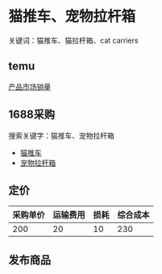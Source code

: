 
# 猫推车、宠物拉杆箱

关键词：猫推车、猫拉杆箱、cat carriers

## temu

[产品市场销量](https://www.temu.com/search_result.html?search_key=cat%20carriers%20for%20cats&search_method=suggest&sprefix=cat%20carr)

## 1688采购

搜索关键字：猫推车、宠物拉杆箱

- [猫推车](https://s.1688.com/p4p/image/index.html?tab=imageSearch&imageAddress=&cosite=&keywordid=&trackid=&location=&ptid=&bd_vid=&imageId=1744308034132802094&spm=a2638t.b_78128457.submit.input&imageIdList=1744308034132802094)
- [宠物拉杆箱](https://p4psearch.1688.com/page.html?hpageId=old-sem-pc-list&keywords=%E5%AE%A0%E7%89%A9%E6%8B%89%E6%9D%86%E7%AE%B1&cosite=&keywordid=&trackid=&location=&ptid=&bd_vid=&spm=a312h.2018_new_sem.dh_004.submit&sortType=&descendOrder=&province=&city=&priceStart=&priceEnd=&dis=&provinceValue=%E6%89%80%E5%9C%A8%E5%9C%B0%E5%8C%BA&p_rs=true&exp=qztf%3AC)


## 定价

| 采购单价 | 运输费用 | 损耗 | 综合成本 |
| -------- | -------- | ---- | -------- |
| 200      | 20       | 10   | 230      |


## 发布商品

